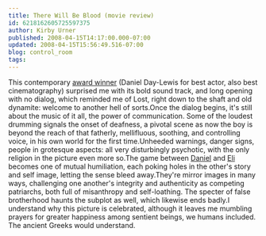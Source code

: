 ```yaml
---
title: There Will Be Blood (movie review)
id: 6218162605725597375
author: Kirby Urner
published: 2008-04-15T14:17:00.000-07:00
updated: 2008-04-15T15:56:49.516-07:00
blog: control_room
tags: 
---
```


This contemporary [award winner](http://worldgame.blogspot.com/2008/02/80th-academy-awards.html) (Daniel Day-Lewis for best actor, also best cinematography) surprised me with its bold sound track, and long opening with no dialog, which reminded me of Lost, right down to the shaft and old dynamite:  welcome to another hell of sorts.Once the dialog begins, it's still about the music of it all, the power of communication.  Some of the loudest drumming signals the onset of deafness, a pivotal scene as now the boy is beyond the reach of that fatherly, mellifluous, soothing, and controlling voice, in his own world for the first time.Unheeded warnings, danger signs, people in grotesque aspects:  all very disturbingly psychotic, with the only religion in the picture even more so.The game between [Daniel](http://imdb.com/name/nm0000358/) and [Eli](http://imdb.com/name/nm0200452/) becomes one of mutual humiliation, each poking holes in the other's story and self image, letting the sense bleed away.They're mirror images in many ways, challenging one another's integrity and authenticity as competing patriarchs, both full of misanthropy and self-loathing.  The specter of false brotherhood haunts the subplot as well, which likewise ends badly.I understand why this picture is celebrated, although it leaves me mumbling prayers for greater happiness among sentient beings, we humans included.  The ancient Greeks would understand.